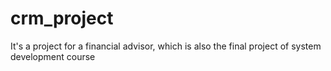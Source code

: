 # crm_project
It's a project for a financial advisor, which is also the final project of system development course
